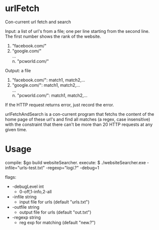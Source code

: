 # urlFetch
Con-current url fetch and search

Input: a list of url's from a file; one per line starting from the second line. The first number shows the rank of the website.

1. "facebook.com/"
2. "google.com/"  
        ...    
n. "pcworld.com/"

Output: a file

1. "facebook.com/": match1, match2,...
2. "google.com/": match1, match2,...  
       ...  
n. "pcworld.com/": match1, match2,...

If the HTTP request returns error, just record the error.

urlFetchAndSearch is a con-current program that fetchs the content of the home page of these url's and find all matches (a regex, case insensitive) with the constraint that there can't be more than 20 HTTP requests at any given time.

# Usage
compile: $go build websiteSearcher. 
execute: $ ./websiteSearcher.exe -infile="urls-test.txt" -regexp="logi.?" -debug=1  

flags:  

* -debugLevel int                               
  * 0-off,1-info,2-all                      
* -infile string                                
  * input file for urls (default "urls.txt")
* -outfile string                               
  * output file for urls (default "out.txt")
* -regexp string                                
  * reg exp for matching (default "new.?")  



